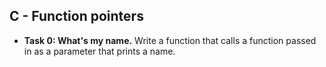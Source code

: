 ## C - Function pointers

- **Task 0: What's my name.** Write a function that calls a function passed in as a parameter that prints a name.
